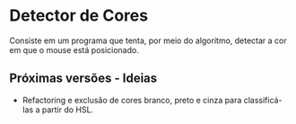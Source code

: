 # Detector de Cores
Consiste em um programa que tenta, por meio do algoritmo, detectar a cor em que o mouse está posicionado.

## Próximas versões - Ideias
- Refactoring e exclusão de cores branco, preto e cinza para classificá-las a partir do HSL.
